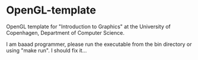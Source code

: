 # OpenGL-template
OpenGL template for "Introduction to Graphics" at the University of Copenhagen, Department of Computer Science.



I am baaad programmer, please run the executable from the bin directory or using
"make run". I should fix it...
